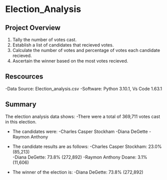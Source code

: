 # Election_Analysis

## Project Overview
 1. Tally the number of votes cast.
 2. Establish a list of candidates that recieved votes.
 3. Calculate the number of votes and percentage of votes each candidate recieved.
 4. Ascertain the winner based on the most votes recieved.

## Rescources
-Data Source: Election_analysis.csv
-Software: Python 3.10.1, Vs Code 1.63.1

## Summary
The election analysis data shows:
-There were a total of 369,711 votes cast in this election.

- The candidates were:
  -Charles Casper Stockham
  -Diana DeGette
  -Raymon Anthony

- The candidate results are as follows:
  -Charles Casper Stockham: 23.0% (85,213)  
  -Diana DeGette: 73.8% (272,892)
  -Raymon Anthony Doane: 3.1% (11,606)

- The winner of the election is:
  -Diana DeGette: 73.8% (272,892)